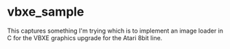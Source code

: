 # vbxe_sample
This captures something I'm trying which is to implement an image loader in C for the VBXE graphics upgrade for the Atari 8bit line.
